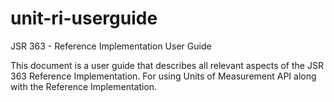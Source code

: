 # unit-ri-userguide
JSR 363 - Reference Implementation User Guide

This document is a user guide that describes all relevant aspects of the JSR 363 Reference Implementation. For using Units of Measurement API along with the Reference Implementation.

